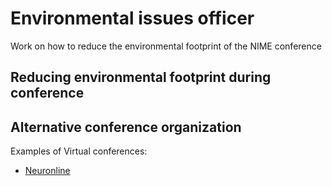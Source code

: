 # Environmental issues officer

Work on how to reduce the environmental footprint of the NIME conference


## Reducing environmental footprint during conference

## Alternative conference organization




Examples of Virtual conferences:

- [Neuronline](https://neuronline.sfn.org/Articles/Scientific-Research/2019/Machine-Learning-in-Neuroscience-Fundamentals-and-Possibilities)
